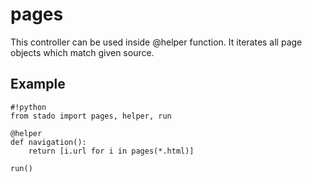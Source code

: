 pages
=====

This controller can be used inside @helper function. It iterates all page
objects which match given source.

Example
-------

    #!python
    from stado import pages, helper, run

    @helper
    def navigation():
        return [i.url for i in pages(*.html)]

    run()